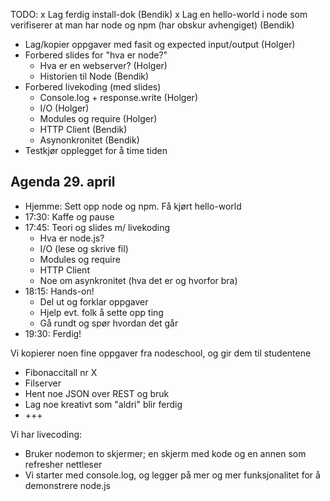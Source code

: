 TODO: 
x Lag ferdig install-dok (Bendik)
x Lag en hello-world i node som verifiserer at man har node og npm (har obskur avhengiget) (Bendik)
- Lag/kopier oppgaver med fasit og expected input/output (Holger)
- Forbered slides for "hva er node?"
	* Hva er en webserver? (Holger)
	* Historien til Node (Bendik)
- Forbered livekoding (med slides)
	* Console.log + response.write (Holger)
	* I/O (Holger)
	* Modules og require (Holger)
	* HTTP Client (Bendik)
	* Asynonkronitet (Bendik)
- Testkjør opplegget for å time tiden

## Agenda 29. april
- Hjemme: Sett opp node og npm. Få kjørt hello-world
- 17:30: Kaffe og pause
- 17:45: Teori og slides m/ livekoding
	* Hva er node.js?
	* I/O (lese og skrive fil)
	* Modules og require
	* HTTP Client
	* Noe om asynkronitet (hva det er og hvorfor bra)
- 18:15: Hands-on!
	* Del ut og forklar oppgaver
	* Hjelp evt. folk å sette opp ting
	* Gå rundt og spør hvordan det går
- 19:30: Ferdig!
	
Vi kopierer noen fine oppgaver fra nodeschool, og gir dem til studentene
- Fibonaccitall nr X
- Filserver
- Hent noe JSON over REST og bruk
- Lag noe kreativt som "aldri" blir ferdig
- +++
	
Vi har livecoding:
- Bruker nodemon to skjermer; en skjerm med kode og en annen som refresher nettleser
- Vi starter med console.log, og legger på mer og mer funksjonalitet for å demonstrere node.js
